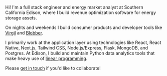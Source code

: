 Hi! I'm a full stack engineer and energy market analyst at Southern California Edison, where I build revenue optimization software for energy storage assets.

On nights and weekends I build consumer products and developer tools like [Virgil](https://github.com/kevinkoste/virgil-mobile-app) and [Blobber](https://github.com/kevinkoste/blobber).

I primarily work at the application layer using technologies like React, React Native, Next.js, Tailwind CSS, Node.js/Express, Flask, MongoDB, and Postgres.
At Edison, I build and maintain Python data analytics tools that make heavy use of [linear programming](https://en.wikipedia.org/wiki/Linear_programming).

Please [get in touch](mailto:kevinkoste@gmail.com) if you'd like to collaborate!
